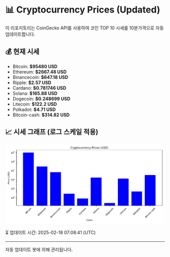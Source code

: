 
# 📊 Cryptocurrency Prices (Updated)

이 리포지토리는 CoinGecko API를 사용하여 코인 TOP 10 시세를 10분가격으로 자동 업데이트합니다.

## 💰 현재 시세
- Bitcoin: **$95480 USD**
- Ethereum: **$2667.48 USD**
- Binancecoin: **$647.18 USD**
- Ripple: **$2.57 USD**
- Cardano: **$0.781746 USD**
- Solana: **$165.88 USD**
- Dogecoin: **$0.248699 USD**
- Litecoin: **$122.2 USD**
- Polkadot: **$4.71 USD**
- Bitcoin-cash: **$314.82 USD**

## 📈 시세 그래프 (로그 스케일 적용)
![Crypto Prices](crypto_prices.png)

⏳ 업데이트 시간: 2025-02-18 07:08:41 (UTC)

---
자동 업데이트 봇에 의해 관리됩니다.
